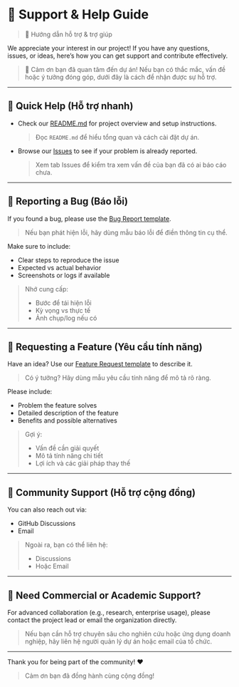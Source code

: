 # 💬 Support & Help Guide
> 📘 Hướng dẫn hỗ trợ & trợ giúp

We appreciate your interest in our project! If you have any questions, issues, or ideas, here’s how you can get support and contribute effectively.

> 🎉 Cảm ơn bạn đã quan tâm đến dự án! Nếu bạn có thắc mắc, vấn đề hoặc ý tưởng đóng góp, dưới đây là cách để nhận được sự hỗ trợ.

---

## 🚀 Quick Help (Hỗ trợ nhanh)

- Check our [README.md](./README.md) for project overview and setup instructions.  
  > Đọc `README.md` để hiểu tổng quan và cách cài đặt dự án.

- Browse our [Issues](../../issues) to see if your problem is already reported.  
  > Xem tab Issues để kiểm tra xem vấn đề của bạn đã có ai báo cáo chưa.

---

## 🐞 Reporting a Bug (Báo lỗi)

If you found a bug, please use the [Bug Report template](../../issues/new?template=bug_report.yml).  
> Nếu bạn phát hiện lỗi, hãy dùng mẫu báo lỗi để điền thông tin cụ thể.

Make sure to include:
- Clear steps to reproduce the issue  
- Expected vs actual behavior  
- Screenshots or logs if available  

> Nhớ cung cấp:  
> - Bước để tái hiện lỗi  
> - Kỳ vọng vs thực tế  
> - Ảnh chụp/log nếu có

---

## 🌟 Requesting a Feature (Yêu cầu tính năng)

Have an idea? Use our [Feature Request template](../../issues/new?template=feature_request.yml) to describe it.  
> Có ý tưởng? Hãy dùng mẫu yêu cầu tính năng để mô tả rõ ràng.

Please include:
- Problem the feature solves  
- Detailed description of the feature  
- Benefits and possible alternatives  

> Gợi ý:  
> - Vấn đề cần giải quyết  
> - Mô tả tính năng chi tiết  
> - Lợi ích và các giải pháp thay thế

---

## 🤝 Community Support (Hỗ trợ cộng đồng)

You can also reach out via:
- GitHub Discussions  
- Email  

> Ngoài ra, bạn có thể liên hệ:  
> - Discussions 
> - Hoặc Email 

---

## 📄 Need Commercial or Academic Support?

For advanced collaboration (e.g., research, enterprise usage), please contact the project lead or email the organization directly.

> Nếu bạn cần hỗ trợ chuyên sâu cho nghiên cứu hoặc ứng dụng doanh nghiệp, hãy liên hệ người quản lý dự án hoặc email của tổ chức.

---

Thank you for being part of the community! ❤️  
> Cảm ơn bạn đã đồng hành cùng cộng đồng!
